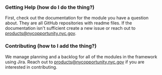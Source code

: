 ### Getting Help (how do I do the thing?)

First, check out the documentation for the module you have a question about. They are all GitHub repositories with readme files. If the documentation isn't sufficient create a new issue or reach out to products@nycopportunity.nyc.gov.

### Contributing (how to I add the thing?)

We manage planning and a backlog for all of the modules in the framework using Jira. Reach out to products@nycopportunity.nyc.gov if you are interested in contributing.